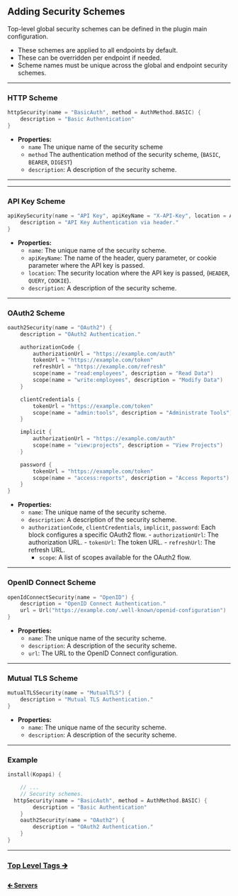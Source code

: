 ## Adding Security Schemes

Top-level global security schemes can be defined in the plugin main configuration.

- These schemes are applied to all endpoints by default.
- These can be overridden per endpoint if needed.
- Scheme names must be unique across the global and endpoint security schemes.

---

### HTTP Scheme

```kotlin
httpSecurity(name = "BasicAuth", method = AuthMethod.BASIC) {
    description = "Basic Authentication"
}
```

- **Properties:**
    - `name` The unique name of the security scheme
    - `method` The authentication method of the security scheme, (`BASIC`, `BEARER`, `DIGEST`)
    - `description`: A description of the security scheme.

---

---

### API Key Scheme

```kotlin
apiKeySecurity(name = "API Key", apiKeyName = "X-API-Key", location = APIKeyLocation.HEADER) {
    description = "API Key Authentication via header."
}
```

- **Properties:**
    - `name`: The unique name of the security scheme.
    - `apiKeyName`: The name of the header, query parameter, or cookie parameter where the API key is passed.
    - `location`: The security location where the API key is passed, (`HEADER`, `QUERY`, `COOKIE`).
    - `description`: A description of the security scheme.

---

### OAuth2 Scheme

```kotlin
oauth2Security(name = "OAuth2") {
    description = "OAuth2 Authentication."

    authorizationCode {
        authorizationUrl = "https://example.com/auth"
        tokenUrl = "https://example.com/token"
        refreshUrl = "https://example.com/refresh"
        scope(name = "read:employees", description = "Read Data")
        scope(name = "write:employees", description = "Modify Data")
    }

    clientCredentials {
        tokenUrl = "https://example.com/token"
        scope(name = "admin:tools", description = "Administrate Tools")
    }

    implicit {
        authorizationUrl = "https://example.com/auth"
        scope(name = "view:projects", description = "View Projects")
    }

    password {
        tokenUrl = "https://example.com/token"
        scope(name = "access:reports", description = "Access Reports")
    }
}
```

- **Properties:**
    - `name`: The unique name of the security scheme.
    - `description`: A description of the security scheme.
  - `authorizationCode`, `clientCredentials`, `implicit`, `password`: Each block configures a specific OAuth2 flow.
        - `authorizationUrl`: The authorization URL.
        - `tokenUrl`: The token URL.
        - `refreshUrl`: The refresh URL.
      - `scope`: A list of scopes available for the OAuth2 flow.

---

### OpenID Connect Scheme

```kotlin
openIdConnectSecurity(name = "OpenID") {
    description = "OpenID Connect Authentication."
    url = Url("https://example.com/.well-known/openid-configuration")
}
```

- **Properties:**
    - `name`: The unique name of the security scheme.
    - `description`: A description of the security scheme.
    - `url`: The URL to the OpenID Connect configuration.

---

### Mutual TLS Scheme

```kotlin
mutualTLSSecurity(name = "MutualTLS") {
    description = "Mutual TLS Authentication."
}
```

- **Properties:**
    - `name`: The unique name of the security scheme.
    - `description`: A description of the security scheme.

---

### Example

```kotlin
install(Kopapi) {

    // ...
    // Security schemes.
  httpSecurity(name = "BasicAuth", method = AuthMethod.BASIC) {
        description = "Basic Authentication"
    }
    oauth2Security(name = "OAuth2") {
        description = "OAuth2 Authentication."
    }
}
```

---

### [Top Level Tags 🡲](01.3.plugin-tags.md)

#### [🡰 Servers](01.1.plugin-servers.md)
